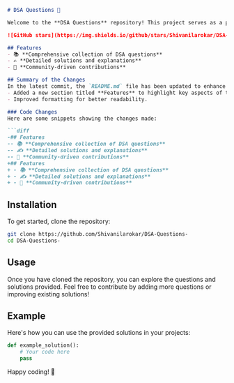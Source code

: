 ```markdown
# DSA Questions 🚀

Welcome to the **DSA Questions** repository! This project serves as a platform for developers and learners to practice and enhance their skills in Data Structures and Algorithms (DSA). This repository is designed to help you improve your understanding of various data structures and algorithms through a collection of questions and solutions.

![GitHub stars](https://img.shields.io/github/stars/Shivanilarokar/DSA-Questions-?style=social) ![Forks](https://img.shields.io/github/forks/Shivanilarokar/DSA-Questions-?style=social)

## Features
- 📚 **Comprehensive collection of DSA questions**
- ✍️ **Detailed solutions and explanations**
- 🤝 **Community-driven contributions**

## Summary of the Changes
In the latest commit, the `README.md` file has been updated to enhance the structure and presentation. The following modifications were made:
- Added a new section titled **Features** to highlight key aspects of the project.
- Improved formatting for better readability.

### Code Changes
Here are some snippets showing the changes made:

```diff
-## Features
-- 📚 **Comprehensive collection of DSA questions**
-- ✍️ **Detailed solutions and explanations**
-- 🤝 **Community-driven contributions**
+## Features
+ - 📚 **Comprehensive collection of DSA questions**
+ - ✍️ **Detailed solutions and explanations**
+ - 🤝 **Community-driven contributions**
```

## Installation
To get started, clone the repository:

```bash
git clone https://github.com/Shivanilarokar/DSA-Questions-
cd DSA-Questions-
```

## Usage
Once you have cloned the repository, you can explore the questions and solutions provided. Feel free to contribute by adding more questions or improving existing solutions!

## Example
Here's how you can use the provided solutions in your projects:

```python
def example_solution():
    # Your code here
    pass
```

Happy coding! 🎉
```